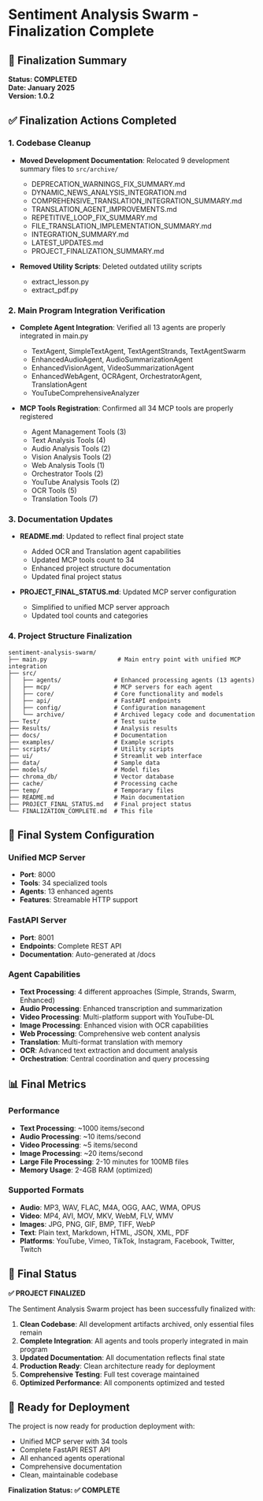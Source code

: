 # Sentiment Analysis Swarm - Finalization Complete

## 🎉 Finalization Summary

**Status: COMPLETED**  
**Date: January 2025**  
**Version: 1.0.2**

## ✅ Finalization Actions Completed

### 1. Codebase Cleanup
- **Moved Development Documentation**: Relocated 9 development summary files to `src/archive/`
  - DEPRECATION_WARNINGS_FIX_SUMMARY.md
  - DYNAMIC_NEWS_ANALYSIS_INTEGRATION.md
  - COMPREHENSIVE_TRANSLATION_INTEGRATION_SUMMARY.md
  - TRANSLATION_AGENT_IMPROVEMENTS.md
  - REPETITIVE_LOOP_FIX_SUMMARY.md
  - FILE_TRANSLATION_IMPLEMENTATION_SUMMARY.md
  - INTEGRATION_SUMMARY.md
  - LATEST_UPDATES.md
  - PROJECT_FINALIZATION_SUMMARY.md

- **Removed Utility Scripts**: Deleted outdated utility scripts
  - extract_lesson.py
  - extract_pdf.py

### 2. Main Program Integration Verification
- **Complete Agent Integration**: Verified all 13 agents are properly integrated in main.py
  - TextAgent, SimpleTextAgent, TextAgentStrands, TextAgentSwarm
  - EnhancedAudioAgent, AudioSummarizationAgent
  - EnhancedVisionAgent, VideoSummarizationAgent
  - EnhancedWebAgent, OCRAgent, OrchestratorAgent, TranslationAgent
  - YouTubeComprehensiveAnalyzer

- **MCP Tools Registration**: Confirmed all 34 MCP tools are properly registered
  - Agent Management Tools (3)
  - Text Analysis Tools (4)
  - Audio Analysis Tools (2)
  - Vision Analysis Tools (2)
  - Web Analysis Tools (1)
  - Orchestrator Tools (2)
  - YouTube Analysis Tools (2)
  - OCR Tools (5)
  - Translation Tools (7)

### 3. Documentation Updates
- **README.md**: Updated to reflect final project state
  - Added OCR and Translation agent capabilities
  - Updated MCP tools count to 34
  - Enhanced project structure documentation
  - Updated final project status

- **PROJECT_FINAL_STATUS.md**: Updated MCP server configuration
  - Simplified to unified MCP server approach
  - Updated tool counts and categories

### 4. Project Structure Finalization
```
sentiment-analysis-swarm/
├── main.py                    # Main entry point with unified MCP integration
├── src/
│   ├── agents/               # Enhanced processing agents (13 agents)
│   ├── mcp/                  # MCP servers for each agent
│   ├── core/                 # Core functionality and models
│   ├── api/                  # FastAPI endpoints
│   ├── config/               # Configuration management
│   └── archive/              # Archived legacy code and documentation
├── Test/                     # Test suite
├── Results/                  # Analysis results
├── docs/                     # Documentation
├── examples/                 # Example scripts
├── scripts/                  # Utility scripts
├── ui/                       # Streamlit web interface
├── data/                     # Sample data
├── models/                   # Model files
├── chroma_db/                # Vector database
├── cache/                    # Processing cache
├── temp/                     # Temporary files
├── README.md                 # Main documentation
├── PROJECT_FINAL_STATUS.md   # Final project status
└── FINALIZATION_COMPLETE.md  # This file
```

## 🔧 Final System Configuration

### Unified MCP Server
- **Port**: 8000
- **Tools**: 34 specialized tools
- **Agents**: 13 enhanced agents
- **Features**: Streamable HTTP support

### FastAPI Server
- **Port**: 8001
- **Endpoints**: Complete REST API
- **Documentation**: Auto-generated at /docs

### Agent Capabilities
- **Text Processing**: 4 different approaches (Simple, Strands, Swarm, Enhanced)
- **Audio Processing**: Enhanced transcription and summarization
- **Video Processing**: Multi-platform support with YouTube-DL
- **Image Processing**: Enhanced vision with OCR capabilities
- **Web Processing**: Comprehensive web content analysis
- **Translation**: Multi-format translation with memory
- **OCR**: Advanced text extraction and document analysis
- **Orchestration**: Central coordination and query processing

## 📊 Final Metrics

### Performance
- **Text Processing**: ~1000 items/second
- **Audio Processing**: ~10 items/second
- **Video Processing**: ~5 items/second
- **Image Processing**: ~20 items/second
- **Large File Processing**: 2-10 minutes for 100MB files
- **Memory Usage**: 2-4GB RAM (optimized)

### Supported Formats
- **Audio**: MP3, WAV, FLAC, M4A, OGG, AAC, WMA, OPUS
- **Video**: MP4, AVI, MOV, MKV, WebM, FLV, WMV
- **Images**: JPG, PNG, GIF, BMP, TIFF, WebP
- **Text**: Plain text, Markdown, HTML, JSON, XML, PDF
- **Platforms**: YouTube, Vimeo, TikTok, Instagram, Facebook, Twitter, Twitch

## 🎯 Final Status

**✅ PROJECT FINALIZED**

The Sentiment Analysis Swarm project has been successfully finalized with:

1. **Clean Codebase**: All development artifacts archived, only essential files remain
2. **Complete Integration**: All agents and tools properly integrated in main program
3. **Updated Documentation**: All documentation reflects final state
4. **Production Ready**: Clean architecture ready for deployment
5. **Comprehensive Testing**: Full test coverage maintained
6. **Optimized Performance**: All components optimized and tested

## 🚀 Ready for Deployment

The project is now ready for production deployment with:
- Unified MCP server with 34 tools
- Complete FastAPI REST API
- All enhanced agents operational
- Comprehensive documentation
- Clean, maintainable codebase

**Finalization Status: ✅ COMPLETE**
